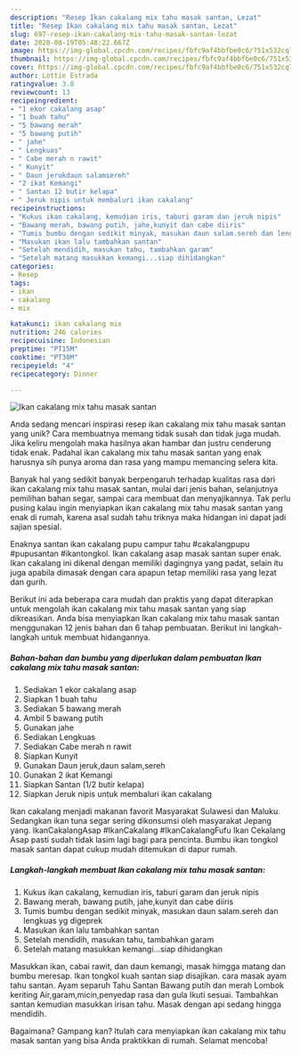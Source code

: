 ```yaml
---
description: "Resep Ikan cakalang mix tahu masak santan, Lezat"
title: "Resep Ikan cakalang mix tahu masak santan, Lezat"
slug: 697-resep-ikan-cakalang-mix-tahu-masak-santan-lezat
date: 2020-08-19T05:48:22.667Z
image: https://img-global.cpcdn.com/recipes/fbfc9af4bbfbe0c6/751x532cq70/ikan-cakalang-mix-tahu-masak-santan-foto-resep-utama.jpg
thumbnail: https://img-global.cpcdn.com/recipes/fbfc9af4bbfbe0c6/751x532cq70/ikan-cakalang-mix-tahu-masak-santan-foto-resep-utama.jpg
cover: https://img-global.cpcdn.com/recipes/fbfc9af4bbfbe0c6/751x532cq70/ikan-cakalang-mix-tahu-masak-santan-foto-resep-utama.jpg
author: Lottie Estrada
ratingvalue: 3.8
reviewcount: 13
recipeingredient:
- "1 ekor cakalang asap"
- "1 buah tahu"
- "5 bawang merah"
- "5 bawang putih"
- " jahe"
- " Lengkuas"
- " Cabe merah n rawit"
- " Kunyit"
- " Daun jerukdaun salamsereh"
- "2 ikat Kemangi"
- " Santan 12 butir kelapa"
- " Jeruk nipis untuk membaluri ikan cakalang"
recipeinstructions:
- "Kukus ikan cakalang, kemudian iris, taburi garam dan jeruk nipis"
- "Bawang merah, bawang putih, jahe,kunyit dan cabe diiris"
- "Tumis bumbu dengan sedikit minyak, masukan daun salam.sereh dan lengkuas yg digeprek"
- "Masukan ikan lalu tambahkan santan"
- "Setelah mendidih, masukan tahu, tambahkan garam"
- "Setelah matang masukkan kemangi...siap dihidangkan"
categories:
- Resep
tags:
- ikan
- cakalang
- mix

katakunci: ikan cakalang mix 
nutrition: 246 calories
recipecuisine: Indonesian
preptime: "PT15M"
cooktime: "PT30M"
recipeyield: "4"
recipecategory: Dinner

---
```



![Ikan cakalang mix tahu masak santan](https://img-global.cpcdn.com/recipes/fbfc9af4bbfbe0c6/751x532cq70/ikan-cakalang-mix-tahu-masak-santan-foto-resep-utama.jpg)

Anda sedang mencari inspirasi resep ikan cakalang mix tahu masak santan yang unik? Cara membuatnya memang tidak susah dan tidak juga mudah. Jika keliru mengolah maka hasilnya akan hambar dan justru cenderung tidak enak. Padahal ikan cakalang mix tahu masak santan yang enak harusnya sih punya aroma dan rasa yang mampu memancing selera kita.

Banyak hal yang sedikit banyak berpengaruh terhadap kualitas rasa dari ikan cakalang mix tahu masak santan, mulai dari jenis bahan, selanjutnya pemilihan bahan segar, sampai cara membuat dan menyajikannya. Tak perlu pusing kalau ingin menyiapkan ikan cakalang mix tahu masak santan yang enak di rumah, karena asal sudah tahu triknya maka hidangan ini dapat jadi sajian spesial.

Enaknya santan ikan cakalang pupu campur tahu #cakalangpupu #pupusantan #ikantongkol. Ikan cakalang asap masak santan super enak. Ikan cakalang ini dikenal dengan memiliki dagingnya yang padat, selain itu juga apabila dimasak dengan cara apapun tetap memiliki rasa yang lezat dan gurih.


Berikut ini ada beberapa cara mudah dan praktis yang dapat diterapkan untuk mengolah ikan cakalang mix tahu masak santan yang siap dikreasikan. Anda bisa menyiapkan Ikan cakalang mix tahu masak santan menggunakan 12 jenis bahan dan 6 tahap pembuatan. Berikut ini langkah-langkah untuk membuat hidangannya.

<!--inarticleads1-->

##### Bahan-bahan dan bumbu yang diperlukan dalam pembuatan Ikan cakalang mix tahu masak santan:

1. Sediakan 1 ekor cakalang asap
1. Siapkan 1 buah tahu
1. Sediakan 5 bawang merah
1. Ambil 5 bawang putih
1. Gunakan  jahe
1. Sediakan  Lengkuas
1. Sediakan  Cabe merah n rawit
1. Siapkan  Kunyit
1. Gunakan  Daun jeruk,daun salam,sereh
1. Gunakan 2 ikat Kemangi
1. Siapkan  Santan (1/2 butir kelapa)
1. Siapkan  Jeruk nipis untuk membaluri ikan cakalang


Ikan cakalang menjadi makanan favorit Masyarakat Sulawesi dan Maluku. Sedangkan ikan tuna segar sering dikonsumsi oleh masyarakat Jepang yang. IkanCakalangAsap #IkanCakalang #IkanCakalangFufu Ikan Cekalang Asap pasti sudah tidak lasim lagi bagi para pencinta. Bumbu ikan tongkol masak santan dapat cukup mudah ditemukan di dapur rumah. 

<!--inarticleads2-->

##### Langkah-langkah membuat Ikan cakalang mix tahu masak santan:

1. Kukus ikan cakalang, kemudian iris, taburi garam dan jeruk nipis
1. Bawang merah, bawang putih, jahe,kunyit dan cabe diiris
1. Tumis bumbu dengan sedikit minyak, masukan daun salam.sereh dan lengkuas yg digeprek
1. Masukan ikan lalu tambahkan santan
1. Setelah mendidih, masukan tahu, tambahkan garam
1. Setelah matang masukkan kemangi...siap dihidangkan


Masukkan ikan, cabai rawit, dan daun kemangi, masak himgga matang dan bumbu meresap. Ikan tongkol kuah santan siap disajikan. cara masak ayam tahu santan. Ayam separuh Tahu Santan Bawang putih dan merah Lombok keriting Air,garam,micin,penyedap rasa dan gula Ikuti sesuai. Tambahkan santan kemudian masukkan irisan tahu. Masak dengan api sedang hingga mendidih. 

Bagaimana? Gampang kan? Itulah cara menyiapkan ikan cakalang mix tahu masak santan yang bisa Anda praktikkan di rumah. Selamat mencoba!

